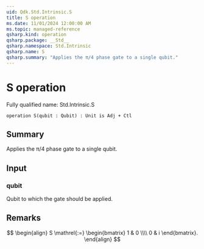 ```yaml
---
uid: Qdk.Std.Intrinsic.S
title: S operation
ms.date: 11/01/2024 12:00:00 AM
ms.topic: managed-reference
qsharp.kind: operation
qsharp.package: __Std__
qsharp.namespace: Std.Intrinsic
qsharp.name: S
qsharp.summary: "Applies the π/4 phase gate to a single qubit."
---
```


# S operation

Fully qualified name: Std.Intrinsic.S

```qsharp
operation S(qubit : Qubit) : Unit is Adj + Ctl
```

## Summary
Applies the π/4 phase gate to a single qubit.

## Input
### qubit
Qubit to which the gate should be applied.

## Remarks
$$
\begin{align}
    S \mathrel{:=}
    \begin{bmatrix}
        1 & 0 \\\\
        0 & i
    \end{bmatrix}.
\end{align}
$$
